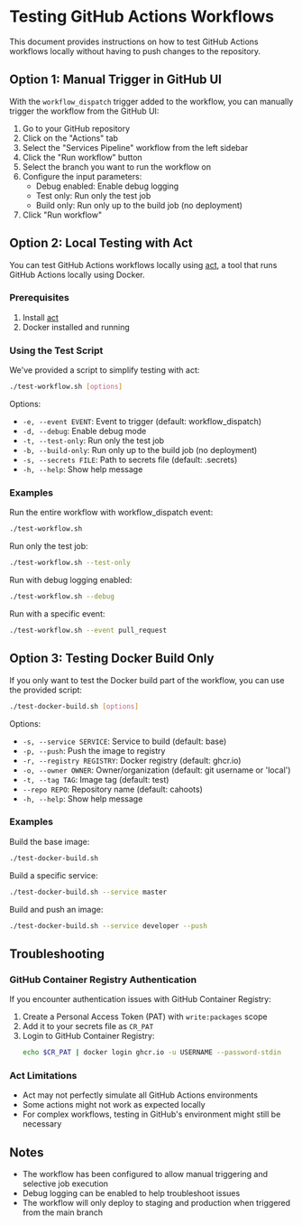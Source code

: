 # Testing GitHub Actions Workflows

This document provides instructions on how to test GitHub Actions workflows locally without having to push changes to the repository.

## Option 1: Manual Trigger in GitHub UI

With the `workflow_dispatch` trigger added to the workflow, you can manually trigger the workflow from the GitHub UI:

1. Go to your GitHub repository
2. Click on the "Actions" tab
3. Select the "Services Pipeline" workflow from the left sidebar
4. Click the "Run workflow" button
5. Select the branch you want to run the workflow on
6. Configure the input parameters:
   - Debug enabled: Enable debug logging
   - Test only: Run only the test job
   - Build only: Run only up to the build job (no deployment)
7. Click "Run workflow"

## Option 2: Local Testing with Act

You can test GitHub Actions workflows locally using [act](https://github.com/nektos/act), a tool that runs GitHub Actions locally using Docker.

### Prerequisites

1. Install [act](https://github.com/nektos/act#installation)
2. Docker installed and running

### Using the Test Script

We've provided a script to simplify testing with act:

```bash
./test-workflow.sh [options]
```

Options:
- `-e, --event EVENT`: Event to trigger (default: workflow_dispatch)
- `-d, --debug`: Enable debug mode
- `-t, --test-only`: Run only the test job
- `-b, --build-only`: Run only up to the build job (no deployment)
- `-s, --secrets FILE`: Path to secrets file (default: .secrets)
- `-h, --help`: Show help message

### Examples

Run the entire workflow with workflow_dispatch event:
```bash
./test-workflow.sh
```

Run only the test job:
```bash
./test-workflow.sh --test-only
```

Run with debug logging enabled:
```bash
./test-workflow.sh --debug
```

Run with a specific event:
```bash
./test-workflow.sh --event pull_request
```

## Option 3: Testing Docker Build Only

If you only want to test the Docker build part of the workflow, you can use the provided script:

```bash
./test-docker-build.sh [options]
```

Options:
- `-s, --service SERVICE`: Service to build (default: base)
- `-p, --push`: Push the image to registry
- `-r, --registry REGISTRY`: Docker registry (default: ghcr.io)
- `-o, --owner OWNER`: Owner/organization (default: git username or 'local')
- `-t, --tag TAG`: Image tag (default: test)
- `--repo REPO`: Repository name (default: cahoots)
- `-h, --help`: Show help message

### Examples

Build the base image:
```bash
./test-docker-build.sh
```

Build a specific service:
```bash
./test-docker-build.sh --service master
```

Build and push an image:
```bash
./test-docker-build.sh --service developer --push
```

## Troubleshooting

### GitHub Container Registry Authentication

If you encounter authentication issues with GitHub Container Registry:

1. Create a Personal Access Token (PAT) with `write:packages` scope
2. Add it to your secrets file as `CR_PAT`
3. Login to GitHub Container Registry:
   ```bash
   echo $CR_PAT | docker login ghcr.io -u USERNAME --password-stdin
   ```

### Act Limitations

- Act may not perfectly simulate all GitHub Actions environments
- Some actions might not work as expected locally
- For complex workflows, testing in GitHub's environment might still be necessary

## Notes

- The workflow has been configured to allow manual triggering and selective job execution
- Debug logging can be enabled to help troubleshoot issues
- The workflow will only deploy to staging and production when triggered from the main branch 